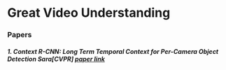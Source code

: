 # Great Video Understanding

### Papers
##### 1. Context R-CNN: Long Term Temporal Context for Per-Camera Object Detection Sara[CVPR] [paper link](https://arxiv.org/abs/1912.03538)
